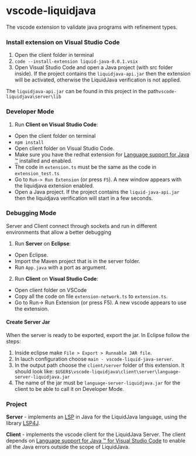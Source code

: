# vscode-liquidjava

The vscode extension to validate java programs with refinement types.

### Install extension on Visual Studio Code
1. Open the client folder in terminal
2. `code --install-extension liquid-java-0.0.1.vsix`
3. Open Visual Studio Code and open a Java project (with src folder inside). If the project contains the `liquidjava-api.jar` then the extension will be activated, otherwise the LiquidJava verification is not applied. 

The `liquidjava-api.jar` can be found in this project in the path`vscode-liquidjava\server\lib`


### Developer Mode
1. Run **Client on Visual Studio Code**:
* Open the client folder on terminal
* `npm install`
* Open client folder on Visual Studio Code.
* Make sure you have the redhat extension for [Language support for Java ™](https://github.com/redhat-developer/vscode-java) installed and enabled.
* The code in `extension.ts` must be the same as the code in `extension_test.ts`
* Go to `Run-> Run Extension` (or press `F5`). A new window appears with the liquidjava extension enabled.
* Open a Java project. If the project contains the `liquid-java-api.jar` then the liquidjava verification will start in a few seconds. 

### Debugging Mode
Server and Client connect through sockets and run in different environments that allow a better debugging
1. Run **Server** on **Eclipse**:
* Open Eclipse.
* Import the Maven project that is in the server folder. 
* Run `App.java` with a port as argument.

2. Run **Client** on **Visual Studio Code**:
* Open client folder on VSCode
* Copy all the code on file `extension-network.ts` to `extension.ts`.
* Go to Run-> Run Extension (or press F5). A new vscode appears to use the extension.

#### Create Server Jar
When the server is ready to be exported, export the jar. In Eclipse follow the steps:
1. Inside eclipse make `File > Export > Runnable JAR file`. 
2. In lauch configuration choose `main - vscode-liquid-java-server`. 
3. In the output path choose the `client/server` folder of this extension. It should look like: `$USER$\vscode-liquidjava\client\server\language-server-liquidjava.jar`
4. The name of the jar must be `language-server-liquidjava.jar` for the client to be able to call it on Developer Mode.

### Project 
**Server** - implements an [LSP](https://microsoft.github.io/language-server-protocol/) in Java for the LiquidJava language, using the library [LSP4J](https://github.com/eclipse/lsp4j). 

**Client** - implements the vscode client for the LiquidJava Server.
The client depends on [Language support for Java ™ for Visual Studio Code](https://github.com/redhat-developer/vscode-java) to enable all the Java errors outside the scope of LiquidJava.
